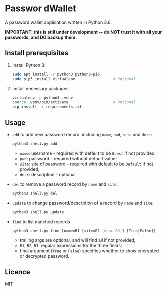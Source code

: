 # Passwor dWallet

A password wallet application written in Python 3.6.

**IMPORTANT: this is still under development -- do NOT trust it with all your
passwords, and DO backup them.**

## Install prerequisites

1. Install Python 3:
   ```bash
   sudo apt install -y python3 python3-pip
   sudo pip3 install virtualenv                 # Optional
   ```

2. Install necessary packages
   ```bash
   virtualenv -p python3 .venv
   source .venv/bin/activate                    # Optional
   pip install -r requirements.txt
   ```

## Usage

- `add` to add new password record, including `name`, `pwd`, `site` and `desc`:
  ```bash
  python3 shell.py add
  ```

  - `name`: username - required with default to be `Guest` if not provided;
  - `pwd`: password - required without default value;
  - `site`: site of password - required with default to be `Default` if not
    provided;
  - `desc`: description - optional.

- `del` to remove a password record by `name` and `site`:
  ```bash
  python3 shell.py del
  ```

- `update` to change password/descrption of a record by `name` and `site`:
  ```bash
  python3 shell.py update
  ```

- `find` to list matched records
  ```bash
  python3 shell.py find [name=R1 [site=R2 [desc-R3]] [True|False]]
  ```

  - trailing args are optional, and will find all if not provided;
  - `R1`, `R2`, `R3`: regular expressions for the three fields;
  - final argument (`True` or `False`) specifies whether to show encrypted or
    decrypted password.

## Licence

MIT
